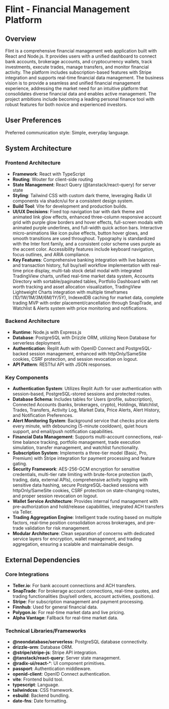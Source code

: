 # Flint - Financial Management Platform

## Overview
Flint is a comprehensive financial management web application built with React and Node.js. It provides users with a unified dashboard to connect bank accounts, brokerage accounts, and cryptocurrency wallets, track investments, execute trades, manage transfers, and monitor financial activity. The platform includes subscription-based features with Stripe integration and supports real-time financial data management. The business vision is to provide a seamless and unified financial management experience, addressing the market need for an intuitive platform that consolidates diverse financial data and enables active management. The project ambitions include becoming a leading personal finance tool with robust features for both novice and experienced investors.

## User Preferences
Preferred communication style: Simple, everyday language.

## System Architecture

### Frontend Architecture
- **Framework**: React with TypeScript
- **Routing**: Wouter for client-side routing
- **State Management**: React Query (@tanstack/react-query) for server state
- **Styling**: Tailwind CSS with custom dark theme, leveraging Radix UI components via shadcn/ui for a consistent design system.
- **Build Tool**: Vite for development and production builds.
- **UI/UX Decisions**: Fixed top navigation bar with dark theme and animated link glow effects, enhanced three-column responsive account grid with purple glow borders and hover effects, full-screen modals with animated purple underlines, and full-width quick action bars. Interactive micro-animations like icon pulse effects, button hover glows, and smooth transitions are used throughout. Typography is standardized with the Inter font family, and a consistent color scheme uses purple as the accent color. Accessibility features include keyboard navigation, focus outlines, and ARIA compliance.
- **Key Features**: Comprehensive banking integration with live balances and transaction history, full buy/sell workflow implementation with real-time price display, multi-tab stock detail modal with integrated TradingView charts, unified real-time market data system, Accounts Directory with sortable/paginated tables, Portfolio Dashboard with net worth tracking and asset allocation visualization, TradingView Lightweight Charts integration with multiple timeframes (1D/1W/1M/3M/6M/1Y/5Y), IndexedDB caching for market data, complete trading MVP with order placement/cancellation through SnapTrade, and Watchlist & Alerts system with price monitoring and notifications.

### Backend Architecture
- **Runtime**: Node.js with Express.js
- **Database**: PostgreSQL with Drizzle ORM, utilizing Neon Database for serverless deployment.
- **Authentication**: Replit Auth with OpenID Connect and PostgreSQL-backed session management, enhanced with httpOnly/SameSite cookies, CSRF protection, and session revocation on logout.
- **API Pattern**: RESTful API with JSON responses.

### Key Components
- **Authentication System**: Utilizes Replit Auth for user authentication with session-based, PostgreSQL-stored sessions and protected routes.
- **Database Schema**: Includes tables for Users (profile, subscription), Connected Accounts (banks, brokerages, crypto), Holdings, Watchlist, Trades, Transfers, Activity Log, Market Data, Price Alerts, Alert History, and Notification Preferences.
- **Alert Monitoring System**: Background service that checks price alerts every minute, with debouncing (5-minute cooldown), quiet hours support, and email/push notification capabilities.
- **Financial Data Management**: Supports multi-account connections, real-time balance tracking, portfolio management, trade execution simulation, transfer management, and watchlist functionality.
- **Subscription System**: Implements a three-tier model (Basic, Pro, Premium) with Stripe integration for payment processing and feature gating.
- **Security Framework**: AES-256-GCM encryption for sensitive credentials, multi-tier rate limiting with brute-force protection (auth, trading, data, external APIs), comprehensive activity logging with sensitive data hashing, secure PostgreSQL-backed sessions with httpOnly/SameSite cookies, CSRF protection on state-changing routes, and proper session revocation on logout.
- **Wallet Service Architecture**: Provides internal fund management with pre-authorization and hold/release capabilities, integrated ACH transfers via Teller.
- **Trading Aggregation Engine**: Intelligent trade routing based on multiple factors, real-time position consolidation across brokerages, and pre-trade validation for risk management.
- **Modular Architecture**: Clean separation of concerns with dedicated service layers for encryption, wallet management, and trading aggregation, ensuring a scalable and maintainable design.

## External Dependencies

### Core Integrations
- **Teller.io**: For bank account connections and ACH transfers.
- **SnapTrade**: For brokerage account connections, real-time quotes, and trading functionalities (buy/sell orders, account activities, positions).
- **Stripe**: For subscription management and payment processing.
- **Finnhub**: Used for general financial data.
- **Polygon.io**: For real-time market data and live pricing.
- **Alpha Vantage**: Fallback for real-time market data.

### Technical Libraries/Frameworks
- **@neondatabase/serverless**: PostgreSQL database connectivity.
- **drizzle-orm**: Database ORM.
- **@stripe/stripe-js**: Stripe API integration.
- **@tanstack/react-query**: Server state management.
- **@radix-ui/react-***: UI component primitives.
- **passport**: Authentication middleware.
- **openid-client**: OpenID Connect authentication.
- **vite**: Frontend build tool.
- **typescript**: Language.
- **tailwindcss**: CSS framework.
- **esbuild**: Backend bundling.
- **date-fns**: Date formatting.